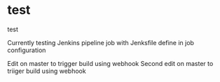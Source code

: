 # test
test

Currently testing Jenkins pipeline job with Jenksfile define in job configuration

Edit on master to trigger build using webhook
Second edit on master to triiger build using webhook
